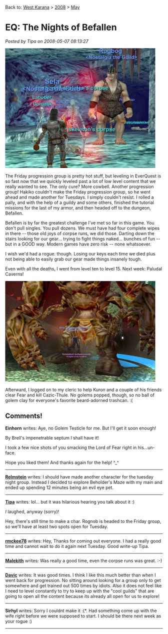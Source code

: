 Back to: [West Karana](/posts/westkarana.md) > [2008](/posts/2008/westkarana.md) > [May](./westkarana.md)
# EQ: The Nights of Befallen

*Posted by Tipa on 2008-05-07 08:13:27*

![eqgame-2008-05-06-21-41-37-69.jpg](../../../uploads/2008/05/eqgame-2008-05-06-21-41-37-69.jpg)

The Friday progression group is pretty hot stuff, but leveling in EverQuest is so fast now that we quickly leveled past a lot of low level content that we really wanted to see. The only cure? More cowbell. Another progression group! Hakiko couldn't make the Friday progression group, so he went ahead and made another for Tuesdays. I simply couldn't resist. I rolled a pally, and with the help of a guildy and some others, finished the tutorial missions for the last of my armor, and then headed off to the dungeon, Befallen.

Befallen is by far the greatest challenge I've met so far in this game. You don't pull singles. You pull dozens. We must have had four complete wipes in there -- those old joys of corpse runs, we did those. Darting down the stairs looking for our gear... trying to fight things naked... bunches of fun -- but in a GOOD way. Modern games have zero risk -- none whatsoever. 

I wish we'd had a rogue. though. Losing our keys each time we died plus not being able to easily grab our gear made things insanely tough.

Even with all the deaths, I went from level ten to level 15. Next week: Paludal Caverns!

![eqgame-2008-05-07-01-44-41-85.jpg](../../../uploads/2008/05/eqgame-2008-05-07-01-44-41-85.jpg)

Afterward, I logged on to my cleric to help Kuron and a couple of his friends clear Fear and kill Cazic-Thule. No golems popped, though, so no ball of golem clay for everyone's favorite beard-adorned trashcan. :(

## Comments!

**Einhorn** writes: Aye, no Golem Testicle for me. But I'll get it soon enough!

By Brell's impenetrable septum I shall have it!

I took a few nice shots of you smacking the Lord of Fear right in his...un-face.

Hope you liked them! And thanks again for the help! ^\_^

---

**[Relmstein](http://relmstein.blogspot.com)** writes: I should have made another character for the tuesday night group. Instead I decided to explore Beholder's Maze with my main and ended up spending 12 minutes being an evil eye pet.

---

**[Tipa](https://chasingdings.com)** writes: lol... but it was hilarious hearing you talk about it :)

*I* laughed, anyway (sorry)!

Hey, there's still time to make a char. Rognob is headed to the Friday group, so we'll have at least two spots open for Tuesday.

---

**[rmckee78](http://otherlivesthanthisone.blogspot.com/)** writes: Hey,
Thanks for coming out everyone. I had a really good time and cannot wait to do it again next Tuesday. Good write-up Tipa.

---

**[Malekith](http://caffo.chaosnet.org/en.html)** writes: Was really a good time, even the corpse runs was great. :-)

---

**[Davic](http://www.dcstanton.com/EQ2blog)** writes: It was good times. I think I like this much better than when I went back for progression. No sitting around looking for a group only to get somewhere and get trained out 500 times by idiots. Also it does not feel like I need to level constantly to try to keep up with the "cool guilds" that are going to open all the content because its already all open for us to explore!

---

**Sirhyl** writes: Sorry I couldnt make it :(*. Had something come up with the wife right before we were supposed to start. I should be there next week as your rogue :)

---

